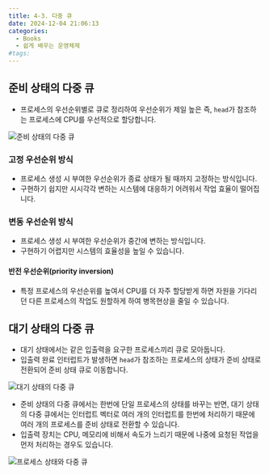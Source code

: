 ```yaml
---
title: 4-3. 다중 큐
date: 2024-12-04 21:06:13
categories:
  - Books
  - 쉽게 배우는 운영체제
#tags:
---
```

## 준비 상태의 다중 큐

- 프로세스의 우선순위별로 큐로 정리하여 우선순위가 제일 높은 즉, `head`가 참조하는 프로세스에 CPU를 우선적으로 할당합니다.

![준비 상태의 다중 큐](/images/ready_multiple_queue.png)

### 고정 우선순위 방식

- 프로세스 생성 시 부여한 우선순위가 종료 상태가 될 때까지 고정하는 방식입니다.
- 구현하기 쉽지만 시시각각 변하는 시스템에 대응하기 어려워서 작업 효율이 떨어집니다.

### 변동 우선순위 방식

- 프로세스 생성 시 부여한 우선순위가 중간에 변하는 방식입니다.
- 구현하기 어렵지만 시스템의 효율성을 높일 수 있습니다.

#### 반전 우선순위(priority inversion)

- 특정 프로세스의 우선순위를 높여서 CPU를 더 자주 할당받게 하면 자원을 기다리던 다른 프로세스의 작업도 원할하게 하여 병목현상을 줄일 수 있습니다.

## 대기 상태의 다중 큐

- 대기 상태에서는 같은 입출력을 요구한 프로세스끼리 큐로 모아둡니다.
- 입출력 완료 인터럽트가 발생하면 `head`가 참조하는 프로세스의 상태가 준비 상태로 전환되어 준비 상태 큐로 이동합니다.

![대기 상태의 다중 큐](/images/suspend_multiple_queue.png)

- 준비 상태의 다중 큐에서는 한번에 단일 프로세스의 상태를 바꾸는 반면, 대기 상태의 다중 큐에서는 인터럽트 벡터로 여러 개의 인터럽트를 한번에 처리하기 때문에 여러 개의 프로세스를 준비 상태로 전환할 수 있습니다.
- 입출력 장치는 CPU, 메모리에 비해서 속도가 느리기 때문에 나중에 요청된 작업을 먼저 처리하는 경우도 있습니다.

![프로세스 상태와 다중 큐](/images/process_state_queue.png)